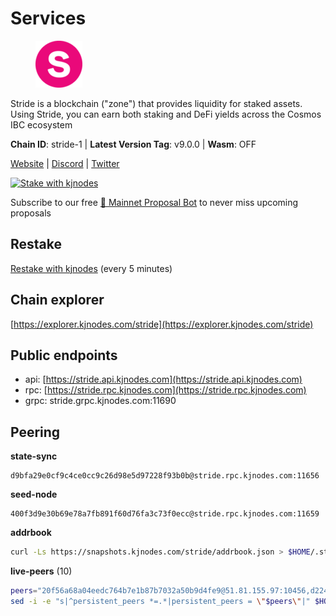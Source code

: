 # Services

<figure><img src="https://raw.githubusercontent.com/kj89/cosmos-images/main/logos/stride.png" alt=""><figcaption></figcaption></figure>

Stride is a blockchain ("zone") that provides liquidity for staked assets.  Using Stride, you can earn both staking and DeFi yields across the Cosmos IBC ecosystem

**Chain ID**: stride-1 | **Latest Version Tag**: v9.0.0 | **Wasm**: OFF

[Website](https://stride.zone) | [Discord](https://discord.gg/mzQZ8dAE7u) | [Twitter](https://twitter.com/stride_zone)

[![Stake with kjnodes](https://i.ibb.co/cr44Q8j/button-stake-with-kjnodes.png)](https://restake.app/stride/stridevaloper1j8gkhtllnp252l6g6zwzea30e7pvzqttr9768n)

Subscribe to our free [🤖 Mainnet Proposal Bot](https://t.me/kjnodes_proposal_bot) to never miss upcoming proposals

## Restake

[Restake with kjnodes](https://restake.app/stride/stridevaloper1j8gkhtllnp252l6g6zwzea30e7pvzqttr9768n) (every 5 minutes)
## Chain explorer
[https://explorer.kjnodes.com/stride](https://explorer.kjnodes.com/stride)

## Public endpoints

* api: [https://stride.api.kjnodes.com](https://stride.api.kjnodes.com)
* rpc: [https://stride.rpc.kjnodes.com](https://stride.rpc.kjnodes.com)
* grpc: stride.grpc.kjnodes.com:11690

## Peering

**state-sync**

```text
d9bfa29e0cf9c4ce0cc9c26d98e5d97228f93b0b@stride.rpc.kjnodes.com:11656
```

**seed-node**

```text
400f3d9e30b69e78a7fb891f60d76fa3c73f0ecc@stride.rpc.kjnodes.com:11659
```

**addrbook**
```bash
curl -Ls https://snapshots.kjnodes.com/stride/addrbook.json > $HOME/.stride/config/addrbook.json
```

**live-peers** (10)
```bash
peers="20f56a68a04eedc764b7e1b87b7032a50b9d4fe9@51.81.155.97:10456,d2247f7b919f0781c90ee61958d7044665a22d38@169.155.44.213:26656,ade7d4d0009c7725ee991b8c40a7f646f76bf1e3@149.102.140.108:26656,d056dcd5ac8dddb23e2962a5ade6ee51f9bfd785@162.19.89.8:10456,fb8505c994cb90927c766e3c3d2db38044a596bc@139.59.31.201:26656,cc35475fe1f7c345af0ea8a692f3b4b41c8f12a2@116.202.36.240:10156,ea6a7b2f366bc343f0670f1673fd86001dd08eb0@65.108.122.246:26636,3963b7cd5230ae2ba6800375421982d535a133e3@35.79.215.251:26656,ed857708c330334e1e62751470d6ecddf0397459@65.109.69.59:12256,d9bfa29e0cf9c4ce0cc9c26d98e5d97228f93b0b@65.109.88.38:11656"
sed -i -e "s|^persistent_peers *=.*|persistent_peers = \"$peers\"|" $HOME/.stride/config/config.toml
```
